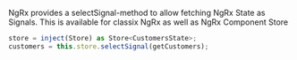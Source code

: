 NgRx provides a selectSignal-method to allow fetching NgRx State as Signals. This is available for classix NgRx as well as NgRx Component Store

```typescript
store = inject(Store) as Store<CustomersState>;
customers = this.store.selectSignal(getCustomers);
```
